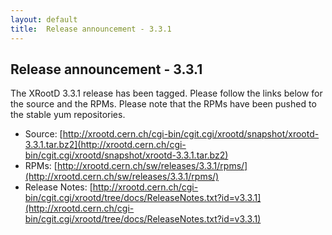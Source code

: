 ```yaml
---
layout: default
title:  Release announcement - 3.3.1
---
```


Release announcement - 3.3.1
-----------------------------

The XRootD 3.3.1 release has been tagged. Please follow the links
below for the source and the RPMs. Please note that the RPMs have been pushed
to the stable yum repositories.

 * Source: [http://xrootd.cern.ch/cgi-bin/cgit.cgi/xrootd/snapshot/xrootd-3.3.1.tar.bz2](http://xrootd.cern.ch/cgi-bin/cgit.cgi/xrootd/snapshot/xrootd-3.3.1.tar.bz2)
 * RPMs: [http://xrootd.cern.ch/sw/releases/3.3.1/rpms/](http://xrootd.cern.ch/sw/releases/3.3.1/rpms/)
 * Release Notes: [http://xrootd.cern.ch/cgi-bin/cgit.cgi/xrootd/tree/docs/ReleaseNotes.txt?id=v3.3.1](http://xrootd.cern.ch/cgi-bin/cgit.cgi/xrootd/tree/docs/ReleaseNotes.txt?id=v3.3.1)
